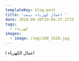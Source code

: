 ```yaml
---
templateKey: blog-post
title: 'اعمال كهرباء تيست '
date: 2018-09-30T19:04:37.277Z
tags:
  - كهرباء
images:
  - image: /img/100_1610.jpg
---
```

اعمال الكهرباء ا
